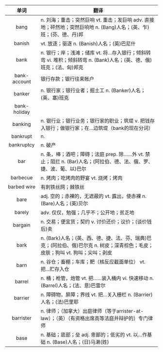 |单词|翻译  |
|:--:|--| 
|	bang  		|		n. 刘海；重击；突然巨响 vt. 重击；发巨响 adv. 直接地；砰然地；突然巨响地 n. (Bang)人名；(英、乍)班；(芬、德、丹)邦	|		
|	banish  		|		vt. 放逐；驱逐 n. (Banish)人名；(英)巴尼什	|		
|	bank  		|		n. 银行；岸；浅滩；储库 vt. 将…存入银行；倾斜转弯 vi. 堆积；倾斜转弯 n. (Bank)人名；(英、德、俄)班克；(法、匈)邦克	|		
|	bank-account  		|		银行存款；银行往来帐户	|		
|	banker  		|		n. 银行家；银行业者；掘土工 n. (Banker)人名；(英、塞)班克	|		
|	bank-holiday  		|			|		
|	banking  		|		n. 银行业；银行业务；银行家的职业；筑堤 v. 把钱存入银行；做银行家；在…边筑堤（bank的现在分词）	|		
|	bankrupt  		|		n. 	|		
|	bankruptcy  		|		n. 破产	|		
|	bar  		|		n. 条，棒；酒吧；障碍；法庭 prep. 除……外 vt. 禁止；阻拦 n. (Bar)人名；(阿拉伯、德、法、俄、罗、捷、波、葡、以)巴尔	|		
|	barbecue  		|		n. 烤肉；吃烤肉的野宴 vt. 烧烤；烤肉	|		
|	barbed wire  		|		有刺铁丝网；棘铁丝	|		
|	bare  		|		adj. 空的；赤裸的，无遮蔽的 vt. 露出，使赤裸 n. (Bare)人名；(英)贝尔	|		
|	barely  		|		adv. 仅仅，勉强；几乎不；公开地；贫乏地	|		
|	bargain  		|		n. 交易；便宜货；契约 v. 讨价还价；议价；(谈价钱后)卖	|		
|	bark  		|		n. (Bark)人名；(英、西、德、捷、法、芬、瑞典)巴克；(阿拉伯、俄)巴尔克 n. 树皮；深青棕色；毛皮；皮肤；狗叫 vt. 狗叫；尖叫；剥皮	|		
|	barn  		|		n. 谷仓；畜棚；车库；靶（核反应截面单位） vt. 把…贮存入仓	|		
|	barrel  		|		n. 桶；枪管，炮管 vt. 把……装入桶内 vi. 快速移动 n. (Barrel)人名；(法、意)巴雷尔	|		
|	barrier  		|		n. 障碍物，屏障；界线 vt. 把…关入栅栏 n. (Barrier)人名；(法)巴里耶	|		
|	barrister  		|		n. 律师；（加拿大）出庭律师（等于arrister-at-law）；（英）（有资格出席高等法庭并辩护的）专门律师	|		
|	base  		|		n. 基础；底部；垒 adj. 卑鄙的；低劣的 vt. 以…作基础 n. (Base)人名；(日)马濑(姓)	|